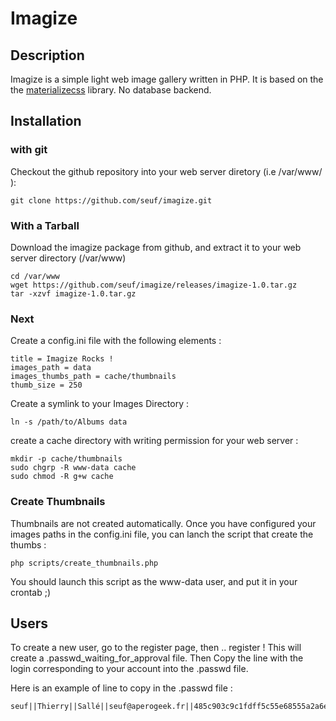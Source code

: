 # Imagize

## Description

Imagize is a simple light web image gallery written in PHP.
It is based on the the [materializecss](http://materializecss.com) library.
No database backend.

## Installation

### with git

Checkout the github repository into your web server diretory (i.e /var/www/ ):
```
git clone https://github.com/seuf/imagize.git
```
### With a Tarball

Download the imagize package from github, and extract it to your web server directory (/var/www)
```
cd /var/www
wget https://github.com/seuf/imagize/releases/imagize-1.0.tar.gz
tar -xzvf imagize-1.0.tar.gz
```

### Next

Create a config.ini file with the following elements :

```
title = Imagize Rocks !
images_path = data
images_thumbs_path = cache/thumbnails
thumb_size = 250
```

Create a symlink to your Images Directory :
```
ln -s /path/to/Albums data
```

create a cache directory with writing permission for your web server :
```
mkdir -p cache/thumbnails
sudo chgrp -R www-data cache
sudo chmod -R g+w cache
```

### Create Thumbnails

Thumbnails are not created automatically.
Once you have configured your images paths in the config.ini file, you can lanch the script that create the thumbs :
```
php scripts/create_thumbnails.php
```

You should launch this script as the www-data user, and put it in your crontab ;)


## Users

To create a new user, go to the register page, then .. register !
This will create a .passwd_waiting_for_approval file.
Then Copy the line with the login corresponding to your account into the .passwd file.

Here is an example of line to copy in the .passwd file :
```
seuf||Thierry||Sallé||seuf@aperogeek.fr||485c903c9c1fdff5c55e68555a2a6eef
```


